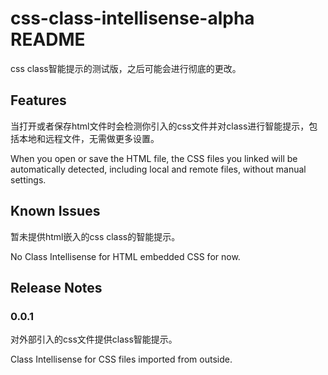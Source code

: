 # css-class-intellisense-alpha README

css class智能提示的测试版，之后可能会进行彻底的更改。

## Features

当打开或者保存html文件时会检测你引入的css文件并对class进行智能提示，包括本地和远程文件，无需做更多设置。

When you open or save the HTML file, the CSS files you linked will be automatically detected, including local and remote files, without manual settings.

## Known Issues

暂未提供html嵌入的css class的智能提示。

No Class Intellisense for HTML embedded CSS for now.

## Release Notes

### 0.0.1

对外部引入的css文件提供class智能提示。

Class Intellisense for CSS files imported from outside.
